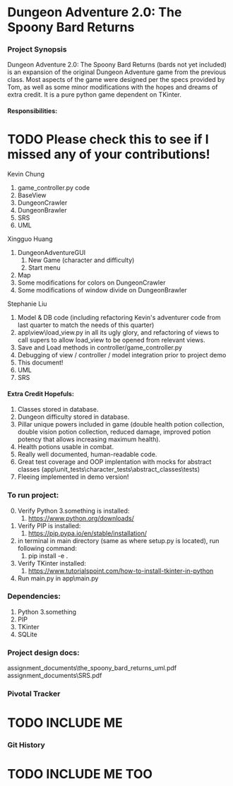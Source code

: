 # Dungeon Adventure 2.0: The Spoony Bard Returns

### Project Synopsis
Dungeon Adventure 2.0: The Spoony Bard Returns (bards not yet included) is an expansion of the original Dungeon Adventure game from the previous class.  Most aspects of the game were designed per the specs provided by Tom, as well as some minor modifications with the hopes and dreams of extra credit.  It is a pure python game dependent on TKinter.

#### Responsibilities:
# TODO Please check this to see if I missed any of your contributions!
Kevin Chung
1) game_controller.py code
2) BaseView
3) DungeonCrawler
4) DungeonBrawler
5) SRS
6) UML

Xingguo Huang
1) DungeonAdventureGUI
   1) New Game (character and difficulty)
   2) Start menu
2) Map
3) Some modifications for colors on DungeonCrawler
4) Some modifications of window divide on DungeonBrawler

Stephanie Liu
1) Model & DB code (including refactoring Kevin's adventurer code from last quarter to match the needs of this quarter)
2) app\view\load_view.py in all its ugly glory, and refactoring of views to call supers to allow load_view to be opened from relevant views.
3) Save and Load methods in controller/game_controller.py
4) Debugging of view / controller / model integration prior to project demo
5) This document!
6) UML
7) SRS

#### Extra Credit Hopefuls:
1) Classes stored in database.
2) Dungeon difficulty stored in database.
3) Pillar unique powers included in game (double health potion collection, double vision potion collection, reduced damage, improved potion potency that allows increasing maximum health).
4) Health potions usable in combat.
5) Really well documented, human-readable code.
6) Great test coverage and OOP implentation with mocks for abstract classes (app\unit_tests\character_tests\abstract_classes\tests)
7) Fleeing implemented in demo version!

### To run project:
0) Verify Python 3.something is installed:
   1) https://www.python.org/downloads/
1) Verify PIP is installed:
   1) https://pip.pypa.io/en/stable/installation/
2) in terminal in main directory (same as where setup.py is located), run following command:
   1) pip install -e .  
3) Verify TKinter installed:
   1) https://www.tutorialspoint.com/how-to-install-tkinter-in-python
4) Run main.py in app\main.py

### Dependencies:
1) Python 3.something
2) PIP
3) TKinter
4) SQLite

### Project design docs:
assignment_documents\the_spoony_bard_returns_uml.pdf
assignment_documents\SRS.pdf

### Pivotal Tracker
# TODO INCLUDE ME

### Git History
# TODO INCLUDE ME TOO